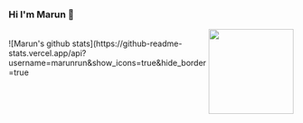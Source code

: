 ### Hi I'm Marun 👋

<img src="http://img.runrun520.cn/005TGG6vly1gaf4l1nltvg306c06cdx5.gif" align="right" height="150">


<!--
**marunrun/marunrun** is a ✨ _special_ ✨ repository because its `README.md` (this file) appears on your GitHub profile.

Here are some ideas to get you started:

- 🔭 I’m currently working on ...
- 🌱 I’m currently learning ...
- 👯 I’m looking to collaborate on ...
- 🤔 I’m looking for help with ...
- 💬 Ask me about ...
- 📫 How to reach me: ...
- 😄 Pronouns: ...
- ⚡ Fun fact: ...
-->

<br>
![Marun's github stats](https://github-readme-stats.vercel.app/api?username=marunrun&show_icons=true&hide_border=true
<br><br>
